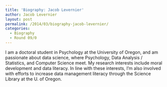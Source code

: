 ```yaml
---
title: 'Biography: Jacob Levernier'
author: Jacob Levernier
layout: post
permalink: /2014/03/biography-jacob-levernier/
categories:
  - Biography
  - Round 09/0
---
```

I am a doctoral student in Psychology at the University of Oregon, and am passionate about data science, where Psychology, Data Analysis / Statistics, and Computer Science meet. My research interests include moral development and data literacy. In line with these interests, I&#8217;m also involved with efforts to increase data management literacy through the Science Library at the U. of Oregon.